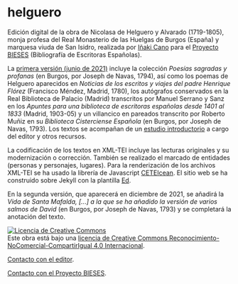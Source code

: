 # helguero

Edición digital de la obra de Nicolasa de Helguero y Alvarado (1719-1805), monja profesa del Real Monasterio de las Huelgas de Burgos (España) y marquesa viuda de San Isidro, realizada por [Iñaki Cano](https://github.com/icanogar) para el [Proyecto BIESES](https://bieses.net) (Bibliografía de Escritoras Españolas).

La [primera versión (junio de 2021)](https://proyectobieses.github.io/helguero) incluye la colección *Poesías sagradas y profanas* (en Burgos, por Joseph de Navas, 1794), así como los poemas de Helguero aparecidos en *Noticias de los escritos y viajes del padre Henrique Flórez* (Francisco Méndez, Madrid, 1780), los autógrafos conservados en la Real Biblioteca de Palacio (Madrid) transcritos por Manuel Serrano y Sanz en los *Apuntes para una biblioteca de escritoras españolas desde 1401 al 1833* (Madrid, 1903-05) y un villancico en pareados transcrito por Roberto Muñiz en su *Biblioteca Cisterciense Española* (en Burgos, por Joseph de Navas, 1793). Los textos se acompañan de un [estudio introductorio](//https://proyectobieses.github.io/helguero/estudio) a cargo del editor y otros recursos.

La codificación de los textos en XML-TEI incluye las lecturas originales y su modernización o corrección. También se realizado el marcado de entidades (personas y personajes, lugares). Para la renderización de los archivos XML-TEI se ha usado la librería de Javascript [CETEIcean](https://github.com/TEIC/CETEIcean). El sitio web se ha construido sobre Jekyll con la plantilla [Ed](https://github.com/minicomp/ed).

En la segunda versión, que aparecerá en diciembre de 2021, se añadirá la *Vida de Santa Mafalda, [...] a la que se ha añadido la versión de varios salmos de David* (en Burgos, por Joseph de Navas, 1793) y se completará la anotación del texto.

<a rel="license" href="http://creativecommons.org/licenses/by-nc-sa/4.0/"><img alt="Licencia de Creative Commons" style="border-width:0" src="https://i.creativecommons.org/l/by-nc-sa/4.0/88x31.png" /></a><br />Este obra está bajo una <a rel="license" href="http://creativecommons.org/licenses/by-nc-sa/4.0/">licencia de Creative Commons Reconocimiento-NoComercial-CompartirIgual 4.0 Internacional</a>.

[Contacto con el editor](mailto:icanogar@gmail.com).

[Contacto con el Proyecto BIESES](mailto:proyectobieses@gmail.com).